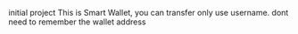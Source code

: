 initial project
This is Smart Wallet, you can transfer only use username. dont need to remember the wallet address
